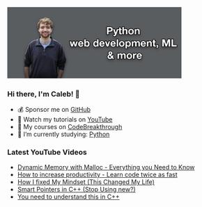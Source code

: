 <img src="github-cover-photo-my-face.jpg" width="400px" />

### Hi there, I'm Caleb! 🍛

- 💰 Sponsor me on [GitHub](https://github.com/sponsors/CalebCurry)
- 🎥 Watch my tutorials on [YouTube](https://www.youtube.com/calebthevideomaker2)
- 📗 My courses on [CodeBreakthrough](https://www.codebreakthrough.com)
- 🤔 I’m currently studying: [Python](https://www.youtube.com/watch?v=s3IvdkCq2_c&t=4254s)

### Latest YouTube Videos
<!-- YOUTUBE:START -->
- [Dynamic Memory with Malloc - Everything you Need to Know](https://www.youtube.com/watch?v=GER0MmUdQbI)
- [How to increase productivity - Learn code twice as fast](https://www.youtube.com/watch?v=u4NrReheAz4)
- [How I fixed My Mindset &lpar;This Changed My Life&rpar;](https://www.youtube.com/watch?v=jViX0xWs-Y8)
- [Smart Pointers in C++ &lpar;Stop Using new?&rpar;](https://www.youtube.com/watch?v=x_eHJmdGQ_4)
- [You need to understand this in C++](https://www.youtube.com/watch?v=zXIjhcSgCQw)
<!-- YOUTUBE:END -->
